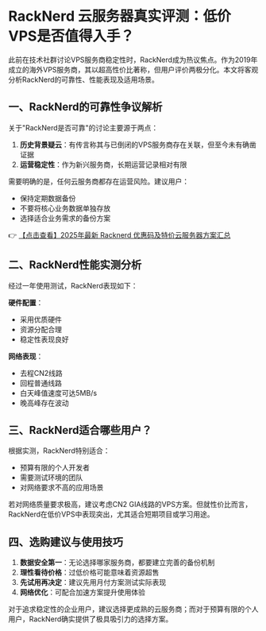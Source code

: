 # RackNerd 云服务器真实评测：低价VPS是否值得入手？

此前在技术社群讨论VPS服务商稳定性时，RackNerd成为热议焦点。作为2019年成立的海外VPS服务商，其以超高性价比著称，但用户评价两极分化。本文将客观分析RackNerd的可靠性、性能表现及适用场景。

## 一、RackNerd的可靠性争议解析

关于"RackNerd是否可靠"的讨论主要源于两点：

1. **历史背景疑云**：有传言称其与已倒闭的VPS服务商存在关联，但至今未有确凿证据
2. **运营稳定性**：作为新兴服务商，长期运营记录相对有限

需要明确的是，任何云服务商都存在运营风险。建议用户：
- 保持定期数据备份
- 不要将核心业务数据单独存放
- 选择适合业务需求的备份方案

👉 [【点击查看】2025年最新 Racknerd 优惠码及特价云服务器方案汇总](https://bit.ly/Rack_Nerd)

## 二、RackNerd性能实测分析

经过一年使用测试，RackNerd表现如下：

**硬件配置**：
- 采用优质硬件
- 资源分配合理
- 稳定性表现良好

**网络表现**：
- 去程CN2线路
- 回程普通线路
- 白天峰值速度可达5MB/s
- 晚高峰存在波动

## 三、RackNerd适合哪些用户？

根据实测，RackNerd特别适合：
- 预算有限的个人开发者
- 需要测试环境的团队
- 对网络要求不高的应用场景

若对网络质量要求极高，建议考虑CN2 GIA线路的VPS方案。但就性价比而言，RackNerd在低价VPS中表现突出，尤其适合短期项目或学习用途。

## 四、选购建议与使用技巧

1. **数据安全第一**：无论选择哪家服务商，都要建立完善的备份机制
2. **理性看待价格**：过低价格可能意味着资源超售
3. **先试用再决定**：建议先用月付方案测试实际表现
4. **网络优化**：可配合加速方案提升使用体验

对于追求稳定性的企业用户，建议选择更成熟的云服务商；而对于预算有限的个人用户，RackNerd确实提供了极具吸引力的选择方案。
